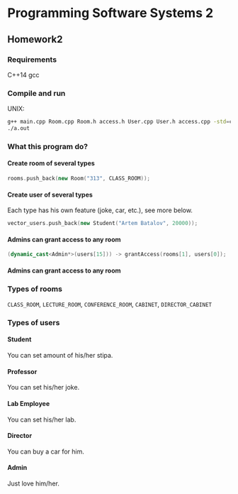 # Programming Software Systems 2
## Homework2
### Requirements
C++14
gcc

### Compile and run
UNIX:
```bash
g++ main.cpp Room.cpp Room.h access.h User.cpp User.h access.cpp -std=c++14
./a.out
```

### What this program do?
#### Create room of several types
```cpp
rooms.push_back(new Room("313", CLASS_ROOM));
```

#### Create user of several types
Each type has his own feature (joke, car, etc.), see more below.
```cpp
vector_users.push_back(new Student("Artem Batalov", 20000));
```

#### Admins can grant access to any room
```cpp
(dynamic_cast<Admin*>(users[15])) -> grantAccess(rooms[1], users[0]);
```

#### Admins can grant access to any room

### Types of rooms
`CLASS_ROOM`, `LECTURE_ROOM`, `CONFERENCE_ROOM`, `CABINET`, `DIRECTOR_CABINET`

### Types of users
#### Student
You can set amount of his/her stipa.

#### Professor
You can set his/her joke.

#### Lab Employee
You can set his/her lab.

#### Director
You can buy a car for him.

#### Admin
Just love him/her.
